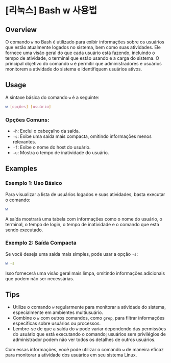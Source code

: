 # [리눅스] Bash w 사용법

## Overview
O comando `w` no Bash é utilizado para exibir informações sobre os usuários que estão atualmente logados no sistema, bem como suas atividades. Ele fornece uma visão geral do que cada usuário está fazendo, incluindo o tempo de atividade, o terminal que estão usando e a carga do sistema. O principal objetivo do comando `w` é permitir que administradores e usuários monitorem a atividade do sistema e identifiquem usuários ativos.

## Usage
A sintaxe básica do comando `w` é a seguinte:

```bash
w [opções] [usuário]
```

### Opções Comuns:
- `-h`: Exclui o cabeçalho da saída.
- `-s`: Exibe uma saída mais compacta, omitindo informações menos relevantes.
- `-f`: Exibe o nome do host do usuário.
- `-u`: Mostra o tempo de inatividade do usuário.

## Examples
### Exemplo 1: Uso Básico
Para visualizar a lista de usuários logados e suas atividades, basta executar o comando:

```bash
w
```

A saída mostrará uma tabela com informações como o nome do usuário, o terminal, o tempo de login, o tempo de inatividade e o comando que está sendo executado.

### Exemplo 2: Saída Compacta
Se você deseja uma saída mais simples, pode usar a opção `-s`:

```bash
w -s
```

Isso fornecerá uma visão geral mais limpa, omitindo informações adicionais que podem não ser necessárias.

## Tips
- Utilize o comando `w` regularmente para monitorar a atividade do sistema, especialmente em ambientes multiusuário.
- Combine o `w` com outros comandos, como `grep`, para filtrar informações específicas sobre usuários ou processos.
- Lembre-se de que a saída do `w` pode variar dependendo das permissões do usuário que está executando o comando; usuários sem privilégios de administrador podem não ver todos os detalhes de outros usuários.

Com essas informações, você pode utilizar o comando `w` de maneira eficaz para monitorar a atividade dos usuários em seu sistema Linux.